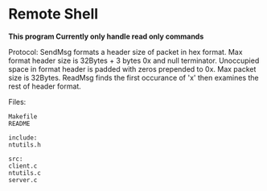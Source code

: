 # Remote Shell

**This program Currently only handle read only commands**

Protocol:
   SendMsg formats a header size of packet in hex format. Max format header size is 32Bytes + 3 bytes 0x and null terminator.
   Unoccupied space in format header is padded with zeros prepended to 0x.
   Max packet size is 32Bytes.
   ReadMsg finds the first occurance of 'x' then examines the rest of header format.

Files:

    Makefile
    README

    include:
    ntutils.h

    src:
    client.c
    ntutils.c
    server.c

